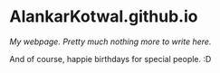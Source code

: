 AlankarKotwal.github.io
=======================

_My webpage. Pretty much nothing more to write here._

And of course, happie birthdays for special people. :D
